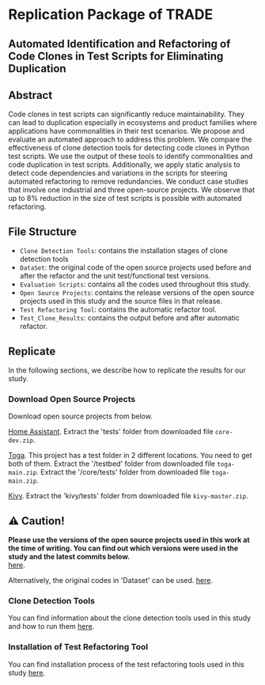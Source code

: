 # Replication Package of TRADE

## Automated Identification and Refactoring of Code Clones in Test Scripts for Eliminating Duplication

## Abstract
Code clones in test scripts can significantly reduce maintainability. They can lead to duplication especially in ecosystems and product families where applications have commonalities in their test scenarios. We propose and evaluate an automated approach to address this problem. We compare the effectiveness of clone detection tools for detecting code clones in Python test scripts. We use the output of these tools to identify commonalities and code duplication in test scripts. Additionally, we apply static analysis to detect code dependencies and variations in the scripts for steering automated refactoring to remove redundancies. We conduct case studies that involve one industrial and three open-source projects. We observe that up to 8\% reduction in the size of test scripts is possible with automated refactoring.

## File Structure
- `Clone Detection Tools`: contains the installation stages of clone detection tools 
- `DataSet`: the original code of the open source projects used before and after the refactor and the unit test/functional test versions.
- `Evaluation Scripts`: contains all the codes used throughout this study.
- `Open Source Projects`: contains the release versions of the open source projects used in this study and the source files in that release. 
- `Test Refactoring Tool`: contains the automatic refactor tool.
- `Test_Clone_Results`: contains the output before and after automatic refactor.

## Replicate

In the following sections, we describe how to replicate the results for our study.


### Download Open Source Projects

Download open source projects from below.

[Home Assistant](https://github.com/home-assistant/core).
Extract the 'tests' folder from downloaded file `core-dev.zip`.

[Toga](https://github.com/beeware/toga/tree/main).
This project has a test folder in 2 different locations. You need to get both of them.
Extract the '/testbed' folder from downloaded file `toga-main.zip`.
Extract the '/core/tests' folder from downloaded file `toga-main.zip`.

[Kivy](https://github.com/kivy/kivy/tree/master).
Extract the 'kivy/tests' folder from downloaded file `kivy-master.zip`.

## ⚠️ Caution!
**Please use the versions of the open source projects used in this work at the time of writing. You can find out which versions were used in the study and the latest commits below.**  
[here](https://github.com/iOTMecit/TRADE/tree/main/Open%20Source%20Projects).

Alternatively, the original codes in 'Dataset' can be used. [here](https://github.com/iOTMecit/TRADE/tree/main/Dataset).


### Clone Detection Tools

You can find information about the clone detection tools used in this study and how to run them  [here](https://github.com/iOTMecit/TRADE/tree/main/Clone%20Detection%20Tools).


### Installation of Test Refactoring Tool

You can find installation process of the test refactoring tools used in this study [here](https://github.com/iOTMecit/TRADE/tree/main/Test%20Refactoring%20Tool).


